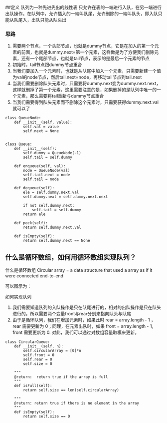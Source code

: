 ##定义
队列为一种先进先出的线性表
只允许在表的一端进行入队，在另一端进行出队操作。在队列中，允许插入的一端叫队尾，允许删除的一端叫队头，即入队只能从队尾入，出队只能从队头出

### 思路
1. 需要两个节点，一个头部节点，也就是dummy节点，它是在加入的第一个元素的前面，也就是dummy.next=第一个元素，这样做是为了方便我们删除元素，还有一个尾部节点，也就是tail节点，表示的是最后一个元素的节点
2. 初始时，tail节点跟dummy节点重合
3. 当我们要加入一个元素时，也就是从队尾中加入一个元素，只需要新建一个值为val的node节点，然后tail.next=node，再移动tail节点到tail.next
4. 当我们需要删除队头元素时，只需要将dummy.next变为dummy.next.next，这样就删掉了第一个元素，这里需要注意的是，如果删掉的是队列中唯一的一个元素，那么需要将tail重新与dummy节点重合
5. 当我们需要得到队头元素而不删除这个元素时，只需要获得dummy.next.val就可以了

```commandline
class QueueNode:
    def __init__(self, value):
        self.val = value
        self.next = None


class Queue:
    def __init__(self):
        self.dummy = QueueNode(-1)
        self.tail = self.dummy

    def enqueue(self, val):
        node = QueueNode(val)
        self.tail.next = node
        self.tail = node

    def dequeue(self):
        ele = self.dummy.next.val
        self.dummy.next = self.dummy.next.next

        if not self.dummy.next:
            self.tail = self.dummy
        return ele

    def peek(self):
        return self.dummy.next.val

    def isEmpty(self):
        return self.dummy.next == None

```

## 什么是循环数组，如何用循环数组实现队列？
什么是循环数组
Circular array = a data structure that used a array as if it were connected end-to-end

可以图示为：

如何实现队列
1. 我们需要知道队列的入队操作是只在队尾进行的，相对的出队操作是只在队头进行的，所以需要两个变量front与rear分别来指向队头与队尾
2. 由于是循环队列，我们在增加元素时，如果此时 rear = array.length - 1 ，rear 需要更新为 0；同理，在元素出队时，如果 front = array.length - 1, front 需要更新为 0. 对此，我们可以通过对数组容量取模来更新。

```commandline
class CircularQueue:
    def __init__(self, n):
        self.circularArray = [0]*n
        self.front = 0
        self.rear = 0
        self.size = 0
        
    """
    @return:  return true if the array is full
    """
    def isFull(self):
        return self.size == len(self.circularArray)

    """
    @return: return true if there is no element in the array
    """
    def isEmpty(self):
        return self.size == 0
```